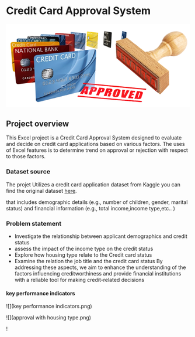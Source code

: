 # Credit Card Approval System
![](credit_card_approved.webp)
## Project overview
This Excel project is a Credit Card Approval System designed to evaluate and decide on credit card applications based on various factors. 
The uses of Excel features is to determine  trend on approval or rejection with respect to those factors.
### Dataset source
The projet Utilizes a credit card application dataset from Kaggle you can find the original dataset [here](https://www.kaggle.com/datasets/caesarmario/application-data).

that includes demographic details (e.g., number of children, gender, marital status) and financial information (e.g., total income,income type,etc.. )
### Problem statement
* Investigate the relationship between applicant demographics  and credit status
* assess the impact of the  income type  on the credit status
* Explore how housing type relate to  the Credit card status
* Examine the relation the job title and  the credit card status
By addressing these aspects, we aim to enhance the understanding of the factors influencing creditworthiness and provide financial institutions with a reliable tool for making credit-related decisions
#### key performance indicators

![](key performance indicators.png)

![](approval with housing type.png)

!


